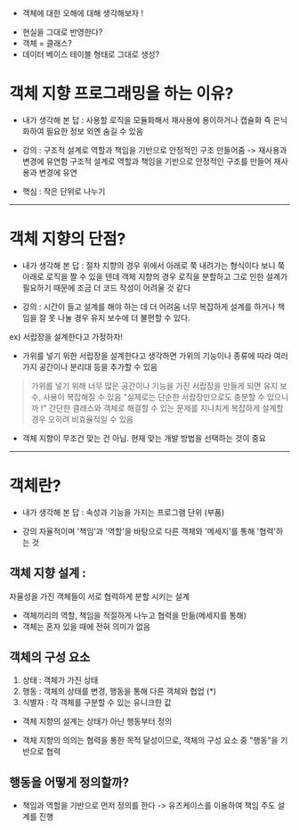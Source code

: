 * 객체에 대한 오해에 대해 생각해보자 !
- 현실을 그대로 반영한다?
- 객체 = 클래스?
- 데이터 베이스 테이블 형태로 그대로 생성?


# 객체 지향 프로그래밍을 하는 이유?
- 내가 생각해 본 답 :
사용할 로직을 모듈화해서 재사용에 용이하거나 캡슐화 즉 은닉화하여 필요한 정보 외엔 숨길 수 있음

- 강의 :
구조적 설계로 역할과 책임을 기반으로 안정적인 구조 만들어줌
-> 재사용과 변경에 유연함
구조적 설계로 역할과 책임을 기반으로 안정적인 구조를 만들어 재사용과 변경에 유연
* 핵심 : 작은 단위로 나누기

-----------------------------------------------------------------

# 객체 지향의 단점?
- 내가 생각해 본 답 : 
절차 지향의 경우 위에서 아래로 쭉 내려가는 형식이다 보니 쭉 아래로 로직을 짤 수 있을 텐데 
객체 지향의 경우 로직을 분할하고 그로 인한 설계가 필요하기 때문에 조금 더 코드 작성이 어려울 것 같다

- 강의 : 
시간이 들고 설계를 해야 하는 데 더 어려움
너무 복잡하게 설계를 하거나 책임을 잘 못 나눌 경우 유지 보수에 더 불편할 수 있다.

ex) 서랍장을 설계한다고 가정하자!
- 가위를 넣기 위한 서랍장을 설계한다고 생각하면 가위의 기능이나 종류에
따라 여러 가지 공간이나 분리대 등을 추가할 수 있음
> 가위를 넣기 위해 너무 많은 공간이나 기능을 가진 서랍장을 만들게 되면
유지 보수, 사용이 복잡해질 수 있음
"실제로는 단순한 서랍장만으로도 충분할 수 있으니까 !"
간단한 클래스와 객체로 해결할 수 있는 문제를 지나치게 복잡하게 설계할 경우 
오히려 비효율적일 수 있음

* 객체 지향이 무조건 맞는 건 아님. 현재 맞는 개발 방법을 선택하는 것이 중요 

-----------------------------------------------------------------

# 객체란?
- 내가 생각해 본 답 : 
속성과 기능을 가지는 프로그램 단위 (부품)

- 강의
자율적이며 '책임'과 '역할'을 바탕으로 다른 객체와 '메세지'를 통해 '협력'하는 것

## 객체 지향 설계 : 
자율성을 가진 객체들이 서로 협력하게 분할 시키는 설계
- 객체끼리의 역할, 책임을 적절하게 나누고 협력을 만듦(메세지를 통해)
- 객체는 혼자 있을 때에 전혀 의미가 없음

## 객체의 구성 요소
1. 상태 : 객체가 가진 상태
2. 행동 : 객체의 상태를 변경, 행동을 통해 다른 객체와 협업 (*)
3. 식별자 : 각 객체를 구분할 수 있는 유니크한 값

* 객체 지향의 설계는 상태가 아닌 행동부터 정의
- 객체 지향의 의의는 협력을 통한 목적 달성이므로,
객체의 구성 요소 중 "행동"을 기반으로 협력

## 행동을 어떻게 정의할까?
- 책임과 역할을 기반으로 먼저 정의를 한다
-> 유즈케이스를 이용하여 책임 주도 설계를 진행

